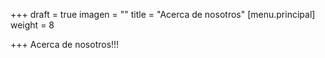 +++
draft = true
imagen = ""
title = "Acerca de nosotros"
[menu.principal]
weight = 8

+++
Acerca de nosotros!!!